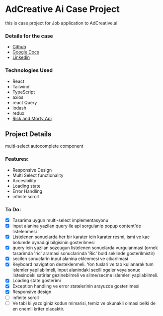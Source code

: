 # AdCreative Ai Case Project

this is case project for Job application to AdCreative.ai

### Details for the case

- [Github ](https://github.com/sahinkutlu/frontend-case/tree/main)
- [Google Docs](https://docs.google.com/document/d/1WBbK7d7Ft3HE0qPyYmnV_uhyBdjdGBpB8rVId3L-bzs/edit?usp=sharing)
- [Linkedin](https://www.linkedin.com/jobs/search/?currentJobId=3908558482&distance=25&f_TPR=r604800&geoId=102105699&keywords=react&origin=JOB_SEARCH_PAGE_JOB_FILTER&refresh=true&start=25)

### Technologies Used

- React
- Tailwind
- TypeScript
- axios
- react Query
- lodash
- redux
- [Rick and Morty Api](https://rickandmortyapi.com/documentation/#introduction)

## Project Details

multi-select autocomplete component

### Features:

- Responsive Design
- Multi Select functionality
- Accesibility
- Loading state
- Error Handling
- infinite scroll

### To Do:

- [x] Tasarima uygun multi-select implementasyonu
- [x] input alanina yazilan query ile api sorgulanip popup content'de listelenmesi
- [x] Listelenen sonuclarda her bir karater icin karater resmi, ismi ve kac bolumde oynadigi bilgisinin gosterilmesi
- [x] query icin yazilan sozcugun listelenen sonuclarda vurgulanmasi (ornek tasarimda 'ric' aramasi sonuclarinda 'Ric' bold seklinde gosterilmistir)
- [x] secilen sonuclarin input alanina eklenmesi ve cikarilmasi
- [x] Keyboard navigation desteklenmeli. Yon tuslari ve tab kullanarak tum islemler yapilabilmeli, input alanindaki secili ogeler veya sonuc listesindeki satirlar gezinebilmeli ve silme/secme islemleri yapilabilmeli.
- [x] Loading state gosterimi
- [x] Exception handling ve error statelerinin arayuzde gosterilmesi
- [x] Responsive design
- [ ] infinite scroll
- [ ] Ve tabi ki yazdiginiz kodun mimarisi, temiz ve okunakli olmasi belki de en onemli kriter olacaktir.
